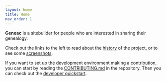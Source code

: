 ```yaml
---
layout: home
title: Home
nav_order: 1
---
```


**Geneac** is a sitebuilder for people who are interested in sharing their genealogy.

Check out the links to the left to read about the [history](history) of the project, or to see some [screenshots](screenshots).

If you want to set up the development environment making a contribution, you can start by reading the [CONTRIBUTING.md](https://github.com/mrysav/geneac/blob/main/CONTRIBUTING.md) in the repository. Then you can check out the [developer quickstart](development/quickstart).
